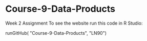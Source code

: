 # Course-9-Data-Products
Week 2 Assignment
To see the website run this code in R Studio:


runGitHub( "Course-9-Data-Products", "LN90") 
